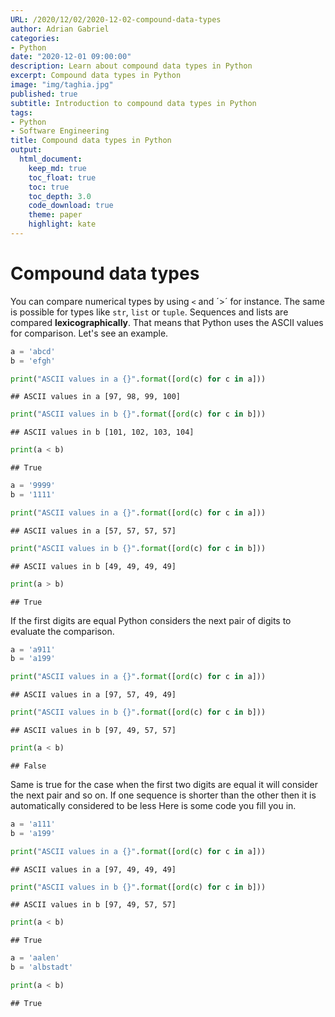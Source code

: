 ```yaml
---
URL: /2020/12/02/2020-12-02-compound-data-types
author: Adrian Gabriel
categories:
- Python
date: "2020-12-01 09:00:00"
description: Learn about compound data types in Python
excerpt: Compound data types in Python
image: "img/taghia.jpg"
published: true
subtitle: Introduction to compound data types in Python
tags:
- Python
- Software Engineering
title: Compound data types in Python
output:
  html_document:
    keep_md: true
    toc_float: true
    toc: true
    toc_depth: 3.0
    code_download: true
    theme: paper
    highlight: kate
---
```


# Compound data types

You can compare numerical types by using `<` and ´>´ for instance. The same is possible
for types like `str`, `list` or `tuple`. Sequences and lists are compared **lexicographically**.
That means that Python uses the ASCII values for comparison. Let's see an example.


```python
a = 'abcd'
b = 'efgh'

print("ASCII values in a {}".format([ord(c) for c in a]))
```

```
## ASCII values in a [97, 98, 99, 100]
```

```python
print("ASCII values in b {}".format([ord(c) for c in b]))
```

```
## ASCII values in b [101, 102, 103, 104]
```

```python
print(a < b)
```

```
## True
```

```python
a = '9999'
b = '1111'

print("ASCII values in a {}".format([ord(c) for c in a]))
```

```
## ASCII values in a [57, 57, 57, 57]
```

```python
print("ASCII values in b {}".format([ord(c) for c in b]))
```

```
## ASCII values in b [49, 49, 49, 49]
```

```python
print(a > b)
```

```
## True
```
If the first digits are equal Python considers the next pair of digits to evaluate the comparison.


```python
a = 'a911'
b = 'a199'

print("ASCII values in a {}".format([ord(c) for c in a]))
```

```
## ASCII values in a [97, 57, 49, 49]
```

```python
print("ASCII values in b {}".format([ord(c) for c in b]))
```

```
## ASCII values in b [97, 49, 57, 57]
```

```python
print(a < b)
```

```
## False
```
Same is true for the case when the first two digits are equal it will consider the next pair and so on.
If one sequence is shorter than the other then it is automatically considered to be less
Here is some code you fill you in.


```python
a = 'a111'
b = 'a199'

print("ASCII values in a {}".format([ord(c) for c in a]))
```

```
## ASCII values in a [97, 49, 49, 49]
```

```python
print("ASCII values in b {}".format([ord(c) for c in b]))
```

```
## ASCII values in b [97, 49, 57, 57]
```

```python
print(a < b)
```

```
## True
```

```python
a = 'aalen'
b = 'albstadt'

print(a < b)
```

```
## True
```



